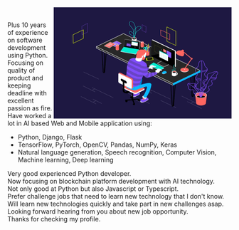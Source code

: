 <div>
    <img align="right" alt="Coding" height="250" width="400" src="https://github.com/TomLove223/Portfolio_Images/blob/main/Profile%20image.gif">
</div>

<br/>
<!-- <div>
    <img src="https://readme-typing-svg.herokuapp.com?font=Architects+Daughter&amp;color=FF7722&amp;size=30&amp;lines=Welcome+to+my+profile+!;Frontend+|+Node.js;" style="max-width: 100%;">
</div> -->
<!-- <br/> -->

<p>Plus 10 years of experience on software development using Python. <br/>Focusing on quality of product and keeping deadline with excellent passion as fire.
<br/>Have worked a lot in AI based Web and Mobile application using:<br/>

- Python, Django, Flask
- TensorFlow, PyTorch, OpenCV, Pandas, NumPy, Keras
- Natural language generation, Speech recognition, Computer Vision, Machine learning, Deep learning

Very good experienced Python developer.    
Now focusing on blockchain platform development with AI technology.    
Not only good at Python but also Javascript or Typescript. <br/>
Prefer challenge jobs that need to learn new technology that I don't know.    
Will learn new technologies quickly and take part in new challenges asap.    
Looking forward hearing from you about new job opportunity.    
Thanks for checking my profile.</p>

